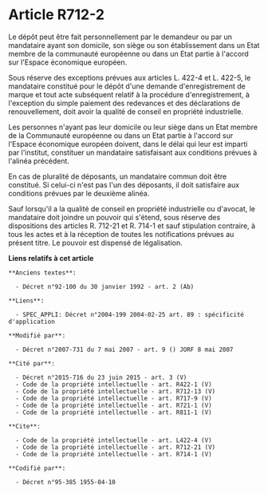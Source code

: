# Article R712-2

Le dépôt peut être fait personnellement par le demandeur ou par un mandataire ayant son domicile, son siège ou son
établissement dans un Etat membre de la communauté européenne ou dans un Etat partie à l'accord sur l'Espace économique
européen. 

Sous réserve des exceptions prévues aux articles L. 422-4 et L. 422-5, le mandataire constitué pour le dépôt d'une demande
d'enregistrement de marque et tout acte subséquent relatif à la procédure d'enregistrement, à l'exception du simple paiement
des redevances et des déclarations de renouvellement, doit avoir la qualité de conseil en propriété industrielle. 

Les personnes n'ayant pas leur domicile ou leur siège dans un Etat membre de la Communauté européenne ou dans un Etat partie
à l'accord sur l'Espace économique européen doivent, dans le délai qui leur est imparti par l'institut, constituer un
mandataire satisfaisant aux conditions prévues à l'alinéa précédent. 

En cas de pluralité de déposants, un mandataire commun doit être constitué. Si celui-ci n'est pas l'un des déposants, il doit
satisfaire aux conditions prévues par le deuxième alinéa. 

Sauf lorsqu'il a la qualité de conseil en propriété industrielle ou d'avocat, le mandataire doit joindre un pouvoir qui
s'étend, sous réserve des dispositions des articles R. 712-21 et R. 714-1 et sauf stipulation contraire, à tous les actes et
à la réception de toutes les notifications prévues au présent titre. Le pouvoir est dispensé de légalisation.

**Liens relatifs à cet article**

	**Anciens textes**:

	  - Décret n°92-100 du 30 janvier 1992 - art. 2 (Ab)

	**Liens**:

	  - SPEC_APPLI: Décret n°2004-199 2004-02-25 art. 89 : spécificité d'application

	**Modifié par**:

	  - Décret n°2007-731 du 7 mai 2007 - art. 9 () JORF 8 mai 2007

	**Cité par**:

	  - Décret n°2015-716 du 23 juin 2015 - art. 3 (V)
	  - Code de la propriété intellectuelle - art. R422-1 (V)
	  - Code de la propriété intellectuelle - art. R712-13 (V)
	  - Code de la propriété intellectuelle - art. R717-9 (V)
	  - Code de la propriété intellectuelle - art. R721-1 (V)
	  - Code de la propriété intellectuelle - art. R811-1 (V)

	**Cite**:

	  - Code de la propriété intellectuelle - art. L422-4 (V)
	  - Code de la propriété intellectuelle - art. R712-21 (V)
	  - Code de la propriété intellectuelle - art. R714-1 (V)

	**Codifié par**:

	  - Décret n°95-385 1955-04-10
